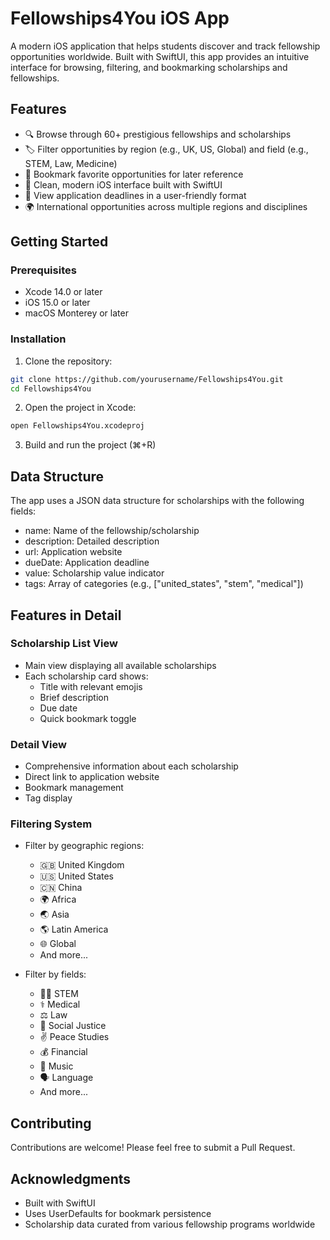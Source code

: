 # Fellowships4You iOS App

A modern iOS application that helps students discover and track fellowship opportunities worldwide. Built with SwiftUI, this app provides an intuitive interface for browsing, filtering, and bookmarking scholarships and fellowships.

## Features

- 🔍 Browse through 60+ prestigious fellowships and scholarships
- 🏷️ Filter opportunities by region (e.g., UK, US, Global) and field (e.g., STEM, Law, Medicine)
- 🔖 Bookmark favorite opportunities for later reference
- 📱 Clean, modern iOS interface built with SwiftUI
- 📅 View application deadlines in a user-friendly format
- 🌍 International opportunities across multiple regions and disciplines

## Getting Started

### Prerequisites

- Xcode 14.0 or later
- iOS 15.0 or later
- macOS Monterey or later

### Installation

1. Clone the repository:
```bash
git clone https://github.com/yourusername/Fellowships4You.git
cd Fellowships4You
```

2. Open the project in Xcode:
```bash
open Fellowships4You.xcodeproj
```

3. Build and run the project (⌘+R)

## Data Structure

The app uses a JSON data structure for scholarships with the following fields:
- name: Name of the fellowship/scholarship
- description: Detailed description
- url: Application website
- dueDate: Application deadline
- value: Scholarship value indicator
- tags: Array of categories (e.g., ["united_states", "stem", "medical"])

## Features in Detail

### Scholarship List View
- Main view displaying all available scholarships
- Each scholarship card shows:
  - Title with relevant emojis
  - Brief description
  - Due date
  - Quick bookmark toggle

### Detail View
- Comprehensive information about each scholarship
- Direct link to application website
- Bookmark management
- Tag display

### Filtering System
- Filter by geographic regions:
  - 🇬🇧 United Kingdom
  - 🇺🇸 United States
  - 🇨🇳 China
  - 🌍 Africa
  - 🌏 Asia
  - 🌎 Latin America
  - 🌐 Global
  - And more...

- Filter by fields:
  - 🧑‍🔬 STEM
  - ⚕️ Medical
  - ⚖️ Law
  - 🗽 Social Justice
  - ✌️ Peace Studies
  - 💰 Financial
  - 🎵 Music
  - 🗣 Language
  - And more...

## Contributing

Contributions are welcome! Please feel free to submit a Pull Request.


## Acknowledgments

- Built with SwiftUI
- Uses UserDefaults for bookmark persistence
- Scholarship data curated from various fellowship programs worldwide 